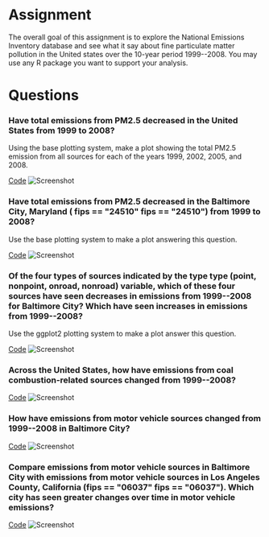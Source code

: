 # Assignment 

The overall goal of this assignment is to explore the National Emissions Inventory database and see what it say about fine particulate matter pollution in the United states over the 10-year period 1999--2008. You may use any R package you want to support your analysis.

# Questions

### Have total emissions from PM2.5 decreased in the United States from 1999 to 2008? 
Using the base plotting system, make a plot showing the total PM2.5 emission from all sources for each of the years 1999, 2002, 2005, and 2008.

[Code](plot_1.R)
![Screenshot](plot_1.PNG)

### Have total emissions from PM2.5 decreased in the Baltimore City, Maryland ( fips == "24510" fips == "24510") from 1999 to 2008? 
Use the base plotting system to make a plot answering this question.

[Code](plot_2.R)
![Screenshot](plot_2.PNG)

### Of the four types of sources indicated by the type type (point, nonpoint, onroad, nonroad) variable, which of these four sources have seen decreases in emissions from 1999--2008 for Baltimore City? Which have seen increases in emissions from 1999--2008? 
Use the ggplot2 plotting system to make a plot answer this question.

[Code](plot_3.R)
![Screenshot](plot_3.PNG)

### Across the United States, how have emissions from coal combustion-related sources changed from 1999--2008?

[Code](plot_4.R)
![Screenshot](plot_4.PNG)

### How have emissions from motor vehicle sources changed from 1999--2008 in Baltimore City?

[Code](plot_5.R)
![Screenshot](plot_5.PNG)

### Compare emissions from motor vehicle sources in Baltimore City with emissions from motor vehicle sources in Los Angeles County, California (fips == "06037" fips == "06037"). Which city has seen greater changes over time in motor vehicle emissions?

[Code](plot_6.R)
![Screenshot](plot_6.PNG)